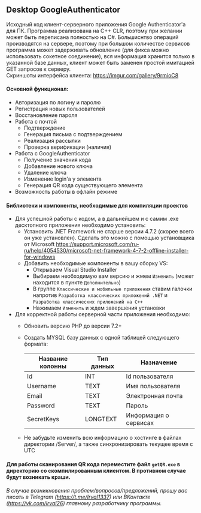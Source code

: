 ## Desktop GoogleAuthenticator
Исходный код клиент-серверного приложения Google Authenticator'а для ПК. Программа реализована на C++ CLR, поэтому при желании может быть переписана полностью на C#. Большиснтво операций производятся на сервере, поэтому при большом количестве сервисов программа может задерживать обновление (для фикса можно использовать сокетное соединение), вся информация хранится только в указанной базе данных, клиент может быть заменен простой имитацией GET запросов к серверу.
<br>Скриншоты интерфейса клиента: https://imgur.com/gallery/9rmioC8</br>
#### Основной функционал:
- Авторизация по логину и паролю
- Регистрация новых пользователей
- Восстановление пароля
- Работа с почтой
  - Подтверждение
  - Генерация письма с подтверждением
  - Реализация рассылки
  - Проверка верификации (наличия)
- Работа с GoogleAuthenticator
  - Получение значения кода
  - Добавление нового ключа
  - Удаление ключа
  - Изменение login'a у элемента
  - Генерация QR кода существующего элемента
- Возможность работы в офлайн режиме

#### Библиотеки и компоненты, необходимые для компиляции проектов
- Для успешной работы с кодом, а в дальнейшем и с самим .exe десктопного приложения необходимо установить:
  - Установить .NET Framework не старше версии 4.7.2 (скорее всего он уже установлен). Сделать это можно с помощью установщика от Microsoft https://support.microsoft.com/ru-ru/help/4054530/microsoft-net-framework-4-7-2-offline-installer-for-windows
  - Добавить необходимые компоненты в вашу сборку VS:
    - Открываем Visual Studio Installer
    - Выбираем необходимую вам версию и жмем `Изменить` (может находится в пункте `Дополнительно`)
    - В группе `Классические и мобильные приложения` ставим галочки напротив `Разработка классических приложений .NET` и `Разработка классических приложений на C++`
    - Нажимаем `Изменить` и ждем завершения установки
- Для корректной работы серверной части приложения необходимо:
  - Обновить версию PHP до версии 7.2+
  - Создать MYSQL базу данных с одной таблицей следующего формата:
  
    Название колонны | Тип данных | Назначение
    --- | --- | ---
    Id | INT | Id пользователя
    Username | TEXT | Имя пользователя
    Email | TEXT | Электронная почта
    Password | TEXT | Пароль
    SecretKeys | LONGTEXT | Информация о сервисах
  - Не забудьте изменить всю информацию о хостинге в файлах директории /Server/, а также синхронизировать текущее время с UTC
#### Для работы сканирования QR кода переместите файл `getQR.exe` в директорию со скомпилированным клиентом. В противном случае будут возникать краши.
###### В случае возникновения проблем/вопросов/предложений, прошу вас писать в Telegram (https://t.me/Irval1337) или ВКонтакте (https://vk.com/irval26) главному разработчику программы.
